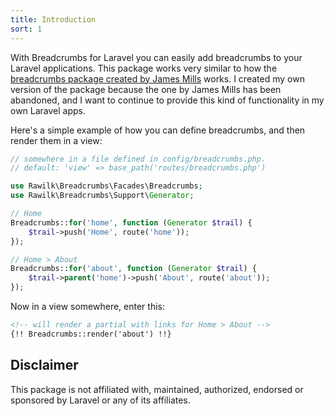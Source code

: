 ```yaml
---
title: Introduction
sort: 1
---
```


With Breadcrumbs for Laravel you can easily add breadcrumbs to your Laravel applications. This package works very similar to how the
[breadcrumbs package created by James Mills](https://github.com/davejamesmiller/laravel-breadcrumbs) works. I created my own version
of the package because the one by James Mills has been abandoned, and I want to continue to provide this kind of functionality in my
own Laravel apps.

Here's a simple example of how you can define breadcrumbs, and then render them in a view:

```php
// somewhere in a file defined in config/breadcrumbs.php.
// default: 'view' => base_path('routes/breadcrumbs.php')

use Rawilk\Breadcrumbs\Facades\Breadcrumbs;
use Rawilk\Breadcrumbs\Support\Generator;

// Home
Breadcrumbs::for('home', function (Generator $trail) {
    $trail->push('Home', route('home'));
});

// Home > About
Breadcrumbs::for('about', function (Generator $trail) {
    $trail->parent('home')->push('About', route('about'));
});
```

Now in a view somewhere, enter this:

```html
<!-- will render a partial with links for Home > About -->
{!! Breadcrumbs::render('about') !!}
```

## Disclaimer

This package is not affiliated with, maintained, authorized, endorsed or sponsored by Laravel or any of its affiliates.
